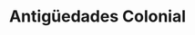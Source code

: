 ---
title: "Antigüedades Colonial"
url: /san-francisco/antigueedades-colonial/
shop: antigüedades
---